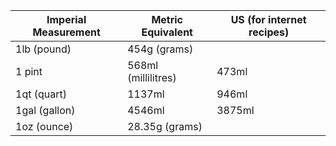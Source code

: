 
| Imperial Measurement | Metric Equivalent | US (for internet recipes) |
|----------------------|-------------------|---------------------------|
| 1lb (pound)         | 454g (grams)       | 
| 1 pint              | 568ml (millilitres)| 473ml |
| 1qt (quart)         | 1137ml             | 946ml |
| 1gal (gallon)       | 4546ml             | 3875ml|
| 1oz (ounce)         | 28.35g (grams)     |